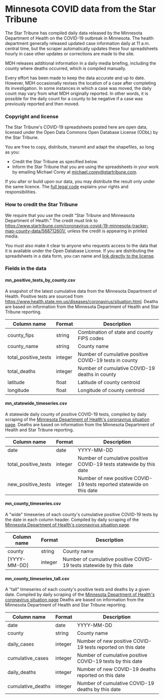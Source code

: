 # Minnesota COVID data from the Star Tribune

The Star Tribune has compiled daily data released by the Minnesota Department of Health on the COVID-19 outbreak in Minnesota. The health department generally released updated case information daily at 11 a.m. central time, but the scraper automatically updates these four spreadsheets hourly in case other updates or corrections are made to the site.

MDH releases additional information in a daily media briefing, including the county where deaths occurred, which is compiled manually.

Every effort has been made to keep the data accurate and up to date. However, MDH occasionally revises the location of a case after completing its investigation. In some instances in which a case was moved, the daily count may vary from what MDH originally reported. In other words, it is possible for the daily count for a county to be negative if a case was previously reported and then moved.

### Copyright and license
The Star Tribune's COVID-19 spreadsheets posted here are open data, licensed under the Open Data Commons Open Database License (ODbL) by the Star Tribune.

You are free to copy, distribute, transmit and adapt the shapefiles, so long as you:

- Credit the Star Tribune as specified below.
- Inform the Star Tribune that you are using the spreadsheets in your work by emailing Michael Corey at michael.corey@startribune.com.

If you alter or build upon our data, you may distribute the result only under the same licence. The [full legal code](https://opendatacommons.org/licenses/odbl/1.0/) explains your rights and responsibilities.

### How to credit the Star Tribune

We require that you use the credit “Star Tribune and Minneasota Department of Health." The credit must link to https://www.startribune.com/coronavirus-covid-19-minnesota-tracker-map-county-data/568712601/, unless the credit is appearing in printed media.

You must also make it clear to anyone who requests access to the data that it is available under the Open Database License. If you are distributing the spreadsheets in a data form, you can name and [link directly to the license](https://opendatacommons.org/licenses/odbl/1.0/).

### Fields in the data

#### mn_positive_tests_by_county.csv

A snapshot of the latest cumulative data from the Minnesota Department of Health. Positive tests are sourced from https://www.health.state.mn.us/diseases/coronavirus/situation.html. Deaths are based on information from the Minnesota Department of Health and Star Tribune reporting.

|Column name|Format|Description|
|---|---|---|
|county_fips|string|Combination of state and county FIPS codes|
|county_name|string|County name|
|total_positive_tests|integer|Number of cumulative positive COVID-19 tests in county|
|total_deaths|integer|Number of cumulative COVID-19 deaths in county|
|latitude|float|Latitude of county centroid|
|longitude|float|Longitude of county centroid|


#### mn_statewide_timeseries.csv

A statewide daily county of positive COVID-19 tests, compiled by daily scraping of the [Minnesota Department of Health's coronavirus situation page](https://www.health.state.mn.us/diseases/coronavirus/situation.html). Deaths are based on information from the Minnesota Department of Health and Star Tribune reporting.

|Column name|Format|Description|
|---|---|---|
|date|date|YYYY-MM-DD|
|total_positive_tests|integer|Number of cumulative positive COVID-19 tests statewide by this date|
|new_positive_tests|integer|Number of new positive COVID-19 tests reported statewide on this date|


#### mn_county_timeseries.csv

A "wide" timeseries of each county's cumulative positive COVID-19 tests by the date in each column header. Compiled by daily scraping of the [Minnesota Department of Health's coronavirus situation page](https://www.health.state.mn.us/diseases/coronavirus/situation.html).

|Column name|Format|Description|
|---|---|---|
|county|string|County name|
|[YYYY-MM-DD]|integer|Number of cumulative positive COVID-19 tests statewide by this date|


#### mn_county_timeseries_tall.csv

A "tall" timeseries of each county's positive tests and deaths by a given date. Compiled by daily scraping of the [Minnesota Department of Health's coronavirus situation page](https://www.health.state.mn.us/diseases/coronavirus/situation.html) Deaths are based on information from the Minnesota Department of Health and Star Tribune reporting.

|Column name|Format|Description|
|---|---|---|
|date|date|YYYY-MM-DD|
|county|string|County name|
|daily_cases|integer|Number of new positive COVID-19 tests reported on this date|
|cumulative_cases|integer|Number of cumulative positive COVID-19 tests by this date|
|daily_deaths|integer|Number of new COVID-19 deaths reported on this date|
|cumulative_deaths|integer|Number of cumulative COVID-19 deaths by this date|
